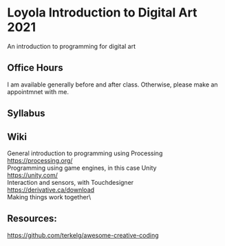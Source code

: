 # Loyola Introduction to Digital Art 2021
An introduction to programming for digital art

## Office Hours
I am available generally before and after class. Otherwise, please make an appointmnet with me.

## Syllabus

## Wiki

General introduction to programming using Processing\
https://processing.org/  
Programming using game engines, in this case Unity\
https://unity.com/  
Interaction and sensors, with Touchdesigner\
https://derivative.ca/download  
Making things work together\

## Resources:
https://github.com/terkelg/awesome-creative-coding  

